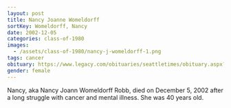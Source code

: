 ```yaml
---
layout: post
title: Nancy Joanne Womeldorff
sortKey: Womeldorff, Nancy
date: 2002-12-05
categories: class-of-1980
images:
  - /assets/class-of-1980/nancy-j-womeldorff-1.png
tags: cancer
obituary: https://www.legacy.com/obituaries/seattletimes/obituary.aspx?n=Nancy-Robb&pid=646808
gender: female
---
```

Nancy, aka Nancy Joann Womeldorff Robb, died on December 5, 2002 after a long struggle with cancer and mental illness. She was 40 years old.

